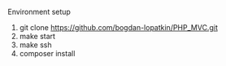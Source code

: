 Environment setup
1) git clone https://github.com/bogdan-lopatkin/PHP_MVC.git
2) make start
3) make ssh
4) composer install
